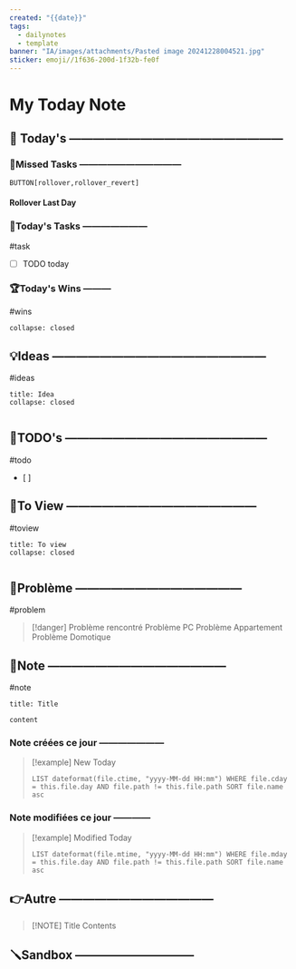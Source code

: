 ```yaml
---
created: "{{date}}"
tags:
  - dailynotes
  - template
banner: "IA/images/attachments/Pasted image 20241228004521.jpg"
sticker: emoji//1f636-200d-1f32b-fe0f
---
```

# My Today Note

## 📅 Today's ——————————————————

### 🥷Missed Tasks ———————————

`BUTTON[rollover,rollover_revert]`
#### Rollover Last Day
### 🚀Today's Tasks ———————
#task

- [ ] TODO today
### 🏆Today's Wins ———
#wins

```ad-success
collapse: closed

```

## 💡Ideas ——————————————————
#ideas 

```ad-attention
title: Idea
collapse: closed


```
## 📎TODO's —————————————————
#todo
- [ ] 

## 👀To View ————————————————
#toview 

```ad-hint
title: To view
collapse: closed


```
## 🚨Problème ——————————————
#problem

> [!danger] Problème rencontré 
> Problème PC
> Problème Appartement
> Problème Domotique
## 📝Note ———————————————
#note

```ad-note
title: Title

content 
```
### Note créées ce jour ———————
> [!example] New Today
> ```dataview
> LIST dateformat(file.ctime, "yyyy-MM-dd HH:mm") WHERE file.cday = this.file.day AND file.path != this.file.path SORT file.name asc
> ```
> 
### Note modifiées ce jour ————
> [!example] Modified Today
> ```dataview 
> LIST dateformat(file.mtime, "yyyy-MM-dd HH:mm") WHERE file.mday = this.file.day AND file.path != this.file.path SORT file.name asc
> ```
> 

## 👉Autre —————————————

> [!NOTE] Title
> Contents
## 🪛Sandbox ——————————

